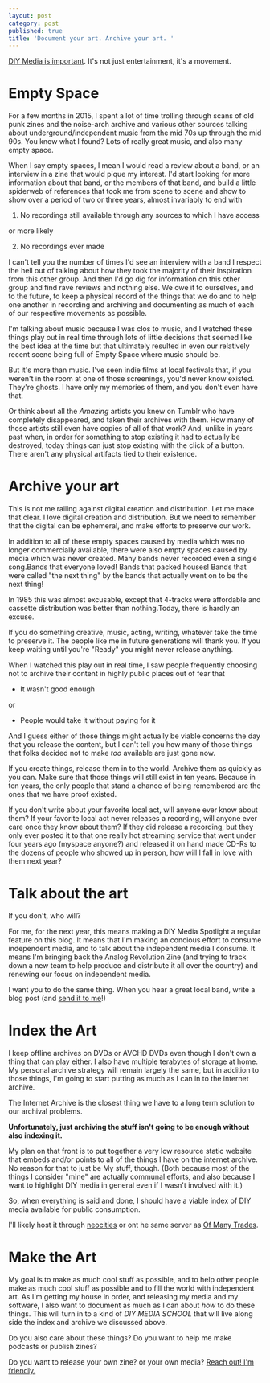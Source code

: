 ```yaml
---
layout: post
category: post
published: true
title: 'Document your art. Archive your art. '
---
```

[DIY Media is important](http://ajroach42.com/diy-media/). It's not just entertainment, it's a movement. 

# Empty Space

For a few months in 2015, I spent a lot of time trolling through scans of old punk zines and the noise-arch archive and various other sources talking about underground/independent music from the mid 70s up through the mid 90s. You know what I found? Lots of really great music, and also many empty space.

When I say empty spaces, I mean I would read a review about a band, or an interview in a zine that would pique my interest. I'd start looking for more information about that band, or the members of that band, and build a little spiderweb of references that took me from scene to scene and show to show over a period of two or three years, almost invariably to end with 

1) No recordings still available through any sources to which I have access 

or more likely 

2) No recordings ever made

I can't tell you the number of times I'd see an interview with a band I respect the hell out of talking about how they took the majority of their inspiration from this other group. And then I'd go dig for information on this other group and find rave reviews and nothing else. We owe it to ourselves, and to the future, to keep a physical record of the things that we do and to help one another in recording and archiving and documenting as much of each of our respective movements as possible.

I'm talking about music because I was clos to music, and I watched these things play out in real time through lots of little decisions that seemed like the best idea at the time but that ultimately resulted in even our relatively recent scene being full of Empty Space where music should be. 

But it's more than music. I've seen indie films at local festivals that, if you weren't in the room at one of those screenings, you'd never know existed. They're ghosts. I have only my memories of them, and you don't even have that. 

Or think about all the *Amazing* artists you knew on Tumblr who have completely disappeared, and taken their archives with them. How many of those artists still even have copies of all of that work? And, unlike in years past when, in order for something to stop existing it had to actually be destroyed, today things can just stop existing with the click of a button. There aren't any physical artifacts tied to their existence.

# Archive your art 

This is not me railing against digital creation and distribution. Let me make that clear. I love digital creation and distribution. But we need to remember that the digital can be ephemeral, and make efforts to preserve our work.

In addition to all of these empty spaces caused by media which was no longer commercially available, there were also empty spaces caused by media which was never created. Many bands never recorded even a single song.Bands that everyone loved! Bands that packed houses! Bands that were called "the next thing"  by the bands that actually went on to be the next thing! 

In 1985 this was almost excusable, except that 4-tracks were affordable and cassette distribution was better than nothing.Today, there is hardly an excuse. 

If you do something creative, music, acting, writing, whatever take the time to preserve it. The people like me in future generations will thank you. If you keep waiting until you're "Ready" you might never release anything. 

When I watched this play out in real time, I saw people frequently choosing not to archive their content in highly public places out of fear that 

- It wasn't good enough 

or 

- People would take it without paying for it

And I guess either of those things might actually be viable concerns the day that you release the content, but I can't tell you how many of those things that folks decided not to make *too* available are just gone now.

If you create things, release them in to the world. Archive them as quickly as you can. Make sure that those things will still exist in ten years. Because in ten years, the only people that stand a chance of being remembered are the ones that we have proof existed. 

If you don't write about your favorite local act, will anyone ever know about them? If your favorite local act never releases a recording, will anyone ever care once they know about them? If they did release a recording, but they only ever posted it to that one really hot streaming service that went under four years ago (myspace anyone?) and released it on hand made CD-Rs to the dozens of people who showed up in person, how will I fall in love with them next year? 


# Talk about the art 

If you don't, who will?

For me, for the next year, this means making a DIY Media Spotlight a regular feature on this blog. It means that I'm making an concious effort to consume independent media, and to talk about the independent media I consume. It means I'm bringing back the Analog Revolution Zine (and trying to track down a new team to help produce and distribute it all over the country) and renewing our focus on independent media. 

I want you to do the same thing. When you hear a great local band, write a blog post (and [send it to me](https://retro.social/@ajroach42)!) 


# Index the Art 

I keep offline archives on DVDs or AVCHD DVDs even though I don't own a thing that can play either. I also have multiple terabytes of storage at home. My personal archive strategy will remain largely the same, but in addition to those things, I'm going to start putting as much as I can in to the internet archive. 

The Internet Archive is the closest thing we have to a long term solution to our archival problems. 

**Unfortunately, just archiving the stuff isn't going to be enough without also indexing it.**

My plan on that front is to put together a very low resource static website that embeds and/or points to all of the things I have on the internet archive. No reason for that to just be My stuff, though. (Both because most of the things I consider "mine" are actually communal efforts, and also because I want to highlight DIY media in general even if I wasn't involved with it.) 

So, when everything is said and done, I should have a viable index of DIY media available for public consumption. 

I'll likely host it through [neocities](http://neocities.org) or ont he same server as [Of Many Trades](http://ofmanytrades.com). 

# Make the Art 

My goal is to make as much cool stuff as possible, and to help other people make as much cool stuff as possible and to fill the world with independent art. As I'm getting my house in order, and releasing my media and my software, I also want to document as much as I can about *how* to do these things. This will turn in to a kind of *DIY MEDIA SCHOOL* that will live along side the index and archive we discussed above. 

Do you also care about these things? Do you want to help me make podcasts or publish zines? 

Do you want to release your own zine? or your own media? [Reach out! I'm friendly.](https://retro.social/@ajroach42)
